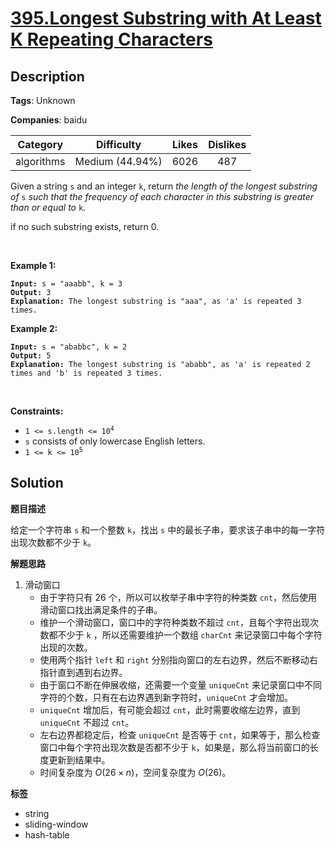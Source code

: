 # [395.Longest Substring with At Least K Repeating Characters](https://leetcode.com/problems/longest-substring-with-at-least-k-repeating-characters/description/)

## Description

**Tags**: Unknown

**Companies**: baidu

|  Category  |   Difficulty    | Likes | Dislikes |
| :--------: | :-------------: | :---: | :------: |
| algorithms | Medium (44.94%) | 6026  |   487    |

<p>Given a string <code>s</code> and an integer <code>k</code>, return <em>the length of the longest substring of</em> <code>s</code> <em>such that the frequency of each character in this substring is greater than or equal to</em> <code>k</code>.</p>
<p data-pm-slice="1 1 []">if no such substring exists, return 0.</p>
<p>&nbsp;</p>
<p><strong class="example">Example 1:</strong></p>
<pre><code><strong>Input:</strong> s = &quot;aaabb&quot;, k = 3
<strong>Output:</strong> 3
<strong>Explanation:</strong> The longest substring is &quot;aaa&quot;, as &#39;a&#39; is repeated 3 times.</code></pre>
<p><strong class="example">Example 2:</strong></p>
<pre><code><strong>Input:</strong> s = &quot;ababbc&quot;, k = 2
<strong>Output:</strong> 5
<strong>Explanation:</strong> The longest substring is &quot;ababb&quot;, as &#39;a&#39; is repeated 2 times and &#39;b&#39; is repeated 3 times.</code></pre>
<p>&nbsp;</p>
<p><strong>Constraints:</strong></p>
<ul>
  <li><code>1 &lt;= s.length &lt;= 10<sup>4</sup></code></li>
  <li><code>s</code> consists of only lowercase English letters.</li>
  <li><code>1 &lt;= k &lt;= 10<sup>5</sup></code></li>
</ul>

## Solution

**题目描述**

给定一个字符串 `s` 和一个整数 `k`，找出 `s` 中的最长子串，要求该子串中的每一字符出现次数都不少于 `k`。

**解题思路**

1. 滑动窗口
   - 由于字符只有 26 个，所以可以枚举子串中字符的种类数 `cnt`，然后使用滑动窗口找出满足条件的子串。
   - 维护一个滑动窗口，窗口中的字符种类数不超过 `cnt`，且每个字符出现次数都不少于 `k` ，所以还需要维护一个数组 `charCnt` 来记录窗口中每个字符出现的次数。
   - 使用两个指针 `left` 和 `right` 分别指向窗口的左右边界，然后不断移动右指针直到遇到右边界。
   - 由于窗口不断在伸展收缩，还需要一个变量 `uniqueCnt` 来记录窗口中不同字符的个数，只有在右边界遇到新字符时，`uniqueCnt` 才会增加。
   - `uniqueCnt` 增加后，有可能会超过 `cnt`，此时需要收缩左边界，直到 `uniqueCnt` 不超过 `cnt`。
   - 左右边界都稳定后，检查 `uniqueCnt` 是否等于 `cnt`，如果等于，那么检查窗口中每个字符出现次数是否都不少于 `k`，如果是，那么将当前窗口的长度更新到结果中。
   - 时间复杂度为 $O(26 \times n)$，空间复杂度为 $O(26)$。

**标签**

- string
- sliding-window
- hash-table
